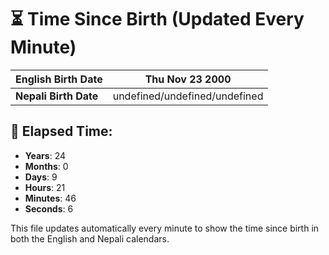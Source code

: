 # ⏳ Time Since Birth (Updated Every Minute)

| **English Birth Date** | Thu Nov 23 2000 |
|------------------------|-------------------------------------|
| **Nepali Birth Date**  | undefined/undefined/undefined                  |

## 📅 Elapsed Time:

- **Years**: 24
- **Months**: 0
- **Days**: 9
- **Hours**: 21
- **Minutes**: 46
- **Seconds**: 6

This file updates automatically every minute to show the time since birth in both the English and Nepali calendars.